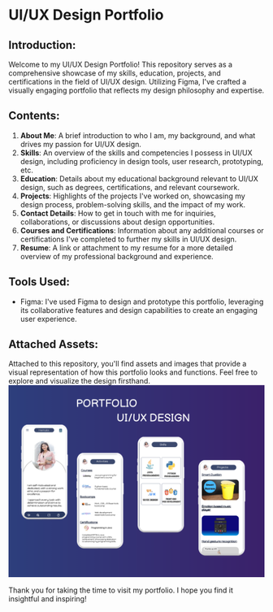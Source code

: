 # UI/UX Design Portfolio

## Introduction:
Welcome to my UI/UX Design Portfolio! This repository serves as a comprehensive showcase of my skills, education, projects, and certifications in the field of UI/UX design. Utilizing Figma, I've crafted a visually engaging portfolio that reflects my design philosophy and expertise.

## Contents:
1. **About Me**: A brief introduction to who I am, my background, and what drives my passion for UI/UX design.
2. **Skills**: An overview of the skills and competencies I possess in UI/UX design, including proficiency in design tools, user research, prototyping, etc.
3. **Education**: Details about my educational background relevant to UI/UX design, such as degrees, certifications, and relevant coursework.
4. **Projects**: Highlights of the projects I've worked on, showcasing my design process, problem-solving skills, and the impact of my work.
5. **Contact Details**: How to get in touch with me for inquiries, collaborations, or discussions about design opportunities.
6. **Courses and Certifications**: Information about any additional courses or certifications I've completed to further my skills in UI/UX design.
7. **Resume**: A link or attachment to my resume for a more detailed overview of my professional background and experience.

## Tools Used:
- Figma: I've used Figma to design and prototype this portfolio, leveraging its collaborative features and design capabilities to create an engaging user experience.

## Attached Assets:
Attached to this repository, you'll find assets and images that provide a visual representation of how this portfolio looks and functions. Feel free to explore and visualize the design firsthand.
![PORTFOLIO](https://github.com/Hemala52/Portfolio/blob/main/Red%20Gradient%20Landing%20Page%20Simple%20Tablet%20UI%20Prototype.png?raw=true)


Thank you for taking the time to visit my portfolio. I hope you find it insightful and inspiring!
